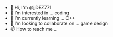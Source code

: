 - 👋 Hi, I’m @jjDEZ771
- 👀 I’m interested in ... coding
- 🌱 I’m currently learning ... C++
- 💞️ I’m looking to collaborate on ... game design
- 📫 How to reach me ... 

<!---
jjDEZ771/jjDEZ771 is a ✨ special ✨ repository because its `README.md` (this file) appears on your GitHub profile.
You can click the Preview link to take a look at your changes.
--->
